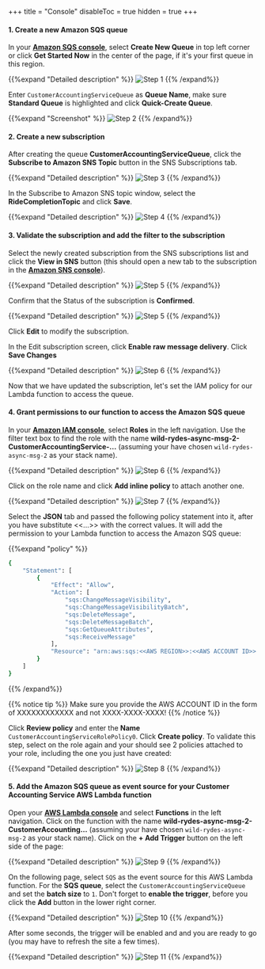 +++
title = "Console"
disableToc = true
hidden = true
+++

#### 1. Create a new Amazon SQS queue

In your **[Amazon SQS console](https://console.aws.amazon.com/sqs/home?)**, select **Create New Queue** in top left corner or click **Get Started Now** in the center of the page, if it's your first queue in this region.

{{%expand "Detailed description" %}}
![Step 1](step-1-console.png)
{{% /expand%}}

Enter `CustomerAccountingServiceQueue` as **Queue Name**, make sure **Standard Queue** is highlighted and click **Quick-Create Queue**.

{{%expand "Screenshot" %}}
![Step 2](step-2-console.png)
{{% /expand%}}

#### 2. Create a new subscription

After creating the queue **CustomerAccountingServiceQueue**, click the **Subscribe to Amazon SNS Topic** button in the SNS Subscriptions tab.

{{%expand "Detailed description" %}}
![Step 3](step-3-console.png)
{{% /expand%}}

In the Subscribe to Amazon SNS topic window, select the **RideCompletionTopic** and click **Save**.

{{%expand "Detailed description" %}}
![Step 4](step-4-console.png)
{{% /expand%}}

#### 3. Validate the subscription and add the filter to the subscription

Select the newly created subscription from the SNS subscriptions list and click the **View in SNS** button (this should open a new tab to the subscription in the **[Amazon SNS console](https://console.aws.amazon.com/sns/v3/home?#/topics)**).

{{%expand "Detailed description" %}}
![Step 5](step-5-console.png)
{{% /expand%}}

Confirm that the Status of the subscription is **Confirmed**.

{{%expand "Detailed description" %}}
![Step 5](step-5-1-console.png)
{{% /expand%}}

Click **Edit** to modify the subscription.

In the Edit subscription screen, click **Enable raw message delivery**. Click **Save Changes**

{{%expand "Detailed description" %}}
![Step 6](step-5-2-console.png)
{{% /expand%}}

Now that we have updated the subscription, let's set the IAM policy for our Lambda function to access the queue.

#### 4. Grant permissions to our function to access the Amazon SQS queue

In your **[Amazon IAM console](https://console.aws.amazon.com/iam)**, select **Roles** in the left navigation. Use the filter text box to find the role with the name **wild-rydes-async-msg-2-CustomerAccountingService-...** (assuming your have chosen `wild-rydes-async-msg-2` as your stack name).

{{%expand "Detailed description" %}}
![Step 6](step-6-console.png)
{{% /expand%}}

Click on the role name and click **Add inline policy** to attach another one.

{{%expand "Detailed description" %}}
![Step 7](step-7-console.png)
{{% /expand%}}

Select the **JSON** tab and passed the following policy statement into it, after you have substitute <<...>> with the correct values. It will add the permission to your Lambda function to access the Amazon SQS queue:

{{%expand "policy" %}}
```bash
{
    "Statement": [
        {
            "Effect": "Allow",
            "Action": [
                "sqs:ChangeMessageVisibility",
                "sqs:ChangeMessageVisibilityBatch",
                "sqs:DeleteMessage",
                "sqs:DeleteMessageBatch",
                "sqs:GetQueueAttributes",
                "sqs:ReceiveMessage"
            ],
            "Resource": "arn:aws:sqs:<<AWS REGION>>:<<AWS ACCOUNT ID>>:CustomerAccountingServiceQueue"
        }
    ]
}
```
{{% /expand%}}

{{% notice tip %}}
Make sure you provide the AWS ACCOUNT ID in the form of XXXXXXXXXXXX and not XXXX-XXXX-XXXX!
{{% /notice %}}

Click **Review policy** and enter the **Name** `CustomerAccountingServiceRolePolicy0`. Click **Create policy**. To validate this step, select on the role again and your should see 2 policies attached to your role, including the one you just have created:

{{%expand "Detailed description" %}}
![Step 8](step-8-console.png)
{{% /expand%}}

#### 5. Add the Amazon SQS queue as event source for your Customer Accounting Service AWS Lambda function

Open your **[AWS Lambda console](https://console.aws.amazon.com/lambda/home?#/functions)** and select **Functions** in the left navigation. Click on the function with the name **wild-rydes-async-msg-2-CustomerAccounting...** (assuming your have chosen `wild-rydes-async-msg-2` as your stack name). Click on the **+ Add Trigger** button on the left side of the page:

{{%expand "Detailed description" %}}
![Step 9](step-9-console.png)
{{% /expand%}}

On the following page, select `SQS` as the event source for this AWS Lambda function. For the **SQS queue**, select the `CustomerAccountingServiceQueue` and set the **batch size** to `1`. Don't forget to **enable the trigger**, before you click the **Add** button in the lower right corner.

{{%expand "Detailed description" %}}
![Step 10](step-10-console.png)
{{% /expand%}}

After some seconds, the trigger will be enabled and and you are ready to go (you may have to refresh the site a few times).

{{%expand "Detailed description" %}}
![Step 11](step-11-console.png)
{{% /expand%}}
